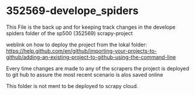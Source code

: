 # 352569-develope_spiders

This File is the back up and for keeping track changes in the develope spiders folder of the sp500 (352569) scrapy-project

weblink on how to deploy the project from the lokal folder: 
https://help.github.com/en/github/importing-your-projects-to-github/adding-an-existing-project-to-github-using-the-command-line

Every time changes are made to any of the scrapers the project is deployed to git hub to assure the most recent scenario is alos saved online

This folder is not ment to be deployed to scrapy cloud.
